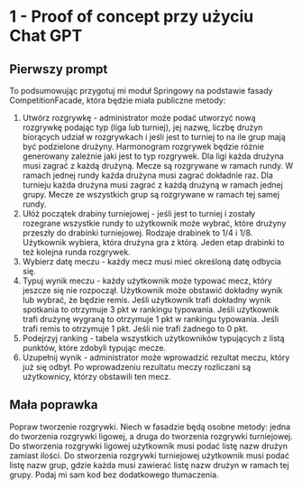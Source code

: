# 1 - Proof of concept przy użyciu Chat GPT

## Pierwszy prompt

To podsumowując przygotuj mi moduł Springowy na podstawie fasady CompetitionFacade, która będzie miała publiczne metody:

1. Utwórz rozgrywkę - administrator może podać utworzyć nową rozgrywkę podając typ (liga lub turniej), jej nazwę, liczbę drużyn biorących udział w rozgrywkach i jeśli jest to turniej to na ile grup mają być podzielone drużyny.  Harmonogram rozgrywek będzie różnie generowany zależnie jaki jest to typ rozgrywek. Dla ligi każda drużyna musi zagrać z każdą drużyną. Mecze są rozgrywane w ramach rundy. W ramach jednej rundy każda drużyna musi zagrać dokładnie raz. Dla turnieju każda drużyna musi zagrać z każdą drużyną w ramach jednej grupy. Mecze ze wszystkich grup są rozgrywane w ramach tej samej rundy.
2. Ułóż początek drabiny turniejowej - jeśli jest to turniej i zostały rozegrane wszystkie rundy to użytkownik może wybrać, które drużyny przeszły do drabinki turniejowej. Rodzaje drabinek to 1/4 i 1/8. Użytkownik wybiera, która drużyna gra z którą. Jeden etap drabinki to też kolejna runda rozgrywek.
3. Wybierz datę meczu - każdy mecz musi mieć określoną datę odbycia się.
4. Typuj wynik meczu - każdy użytkownik może typować mecz, który jeszcze się nie rozpoczął. Użytkownik może obstawić dokładny wynik lub wybrać, że będzie remis. Jeśli użytkownik trafi dokładny wynik spotkania to otrzymuje 3 pkt w rankingu typowania. Jeśli użytkownik trafi drużynę wygraną to otrzymuje 1 pkt w rankingu typowania. Jeśli trafi remis to otrzymuje 1 pkt. Jeśli nie trafi żadnego to 0 pkt.
5. Podejrzyj ranking - tabela wszystkich użytkowników typujących z listą punktów, które zdobyli typując mecze.
6. Uzupełnij wynik - administrator może wprowadzić rezultat meczu, który już się odbył. Po wprowadzeniu rezultatu meczy rozliczani są użytkownicy, którzy obstawili ten mecz.


## Mała poprawka
Popraw tworzenie rozgrywki. Niech w fasadzie będą osobne metody: jedna do tworzenia rozgrywki ligowej, a druga do tworzenia rozgrywki turniejowej.
Do stworzenia rozgrywki ligowej użytkownik musi podać listę nazw drużyn zamiast ilości.
Do stworzenia rozgrywki turniejowej użytkownik musi podać listę nazw grup, gdzie każda musi zawierać listę nazw drużyn w ramach tej grupy.
Podaj mi sam kod bez dodatkowego tłumaczenia.